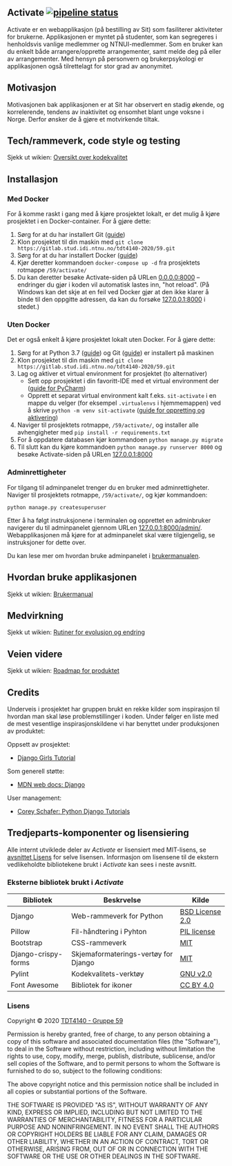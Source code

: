 ## Activate [![pipeline status](https://gitlab.stud.idi.ntnu.no/tdt4140-2020/59/badges/master/pipeline.svg)](https://gitlab.stud.idi.ntnu.no/tdt4140-2020/59/-/commits/master)

Activate er en webapplikasjon (på bestilling av Sit) som fasiliterer aktiviteter for brukerne. Applikasjonen er myntet på studenter, som kan segregeres i henholdsvis vanlige medlemmer og NTNUI-medlemmer. Som en bruker kan du enkelt både arrangere/opprette arrangementer, samt melde deg på eller av arrangementer. Med hensyn på personvern og brukerpsykologi er applikasjonen også tilrettelagt for stor grad av anonymitet.


## Motivasjon

Motivasjonen bak applikasjonen er at Sit har observert en stadig økende, og korrelerende, tendens av inaktivitet og ensomhet blant unge voksne i Norge. Derfor ønsker de å gjøre et motvirkende tiltak.


## Tech/rammeverk, code style og testing

Sjekk ut wikien: [Oversikt over kodekvalitet](https://gitlab.stud.idi.ntnu.no/tdt4140-2020/59/-/wikis/Oversikt-over-kodekvalitet)


## Installasjon

### Med Docker
For å komme raskt i gang med å kjøre prosjektet lokalt, er det mulig å kjøre prosjektet i en Docker-container. For å gjøre dette:
1. Sørg for at du har installert Git ([guide](https://git-scm.com/book/en/v2/Getting-Started-Installing-Git))
2. Klon prosjektet til din maskin med `git clone https://gitlab.stud.idi.ntnu.no/tdt4140-2020/59.git`
3. Sørg for at du har installert Docker ([guide](https://docs.docker.com/compose/install/))
4. Kjør deretter kommandoen `docker-compose up -d` fra prosjektets rotmappe `/59/activate/`
5. Du kan deretter besøke Activate-siden på URLen [0.0.0.0:8000](http://0.0.0.0:8000) – endringer du gjør i koden vil automatisk lastes inn, "hot reload". (På Windows kan det skje at en feil ved Docker gjør at den ikke klarer å binde til den oppgitte adressen, da kan du forsøke [127.0.0.1:8000](http://127.0.0.1:8000) i stedet.)


### Uten Docker
Det er også enkelt å kjøre prosjektet lokalt uten Docker. For å gjøre dette:
1. Sørg for at Python 3.7 ([guide](https://www.python.org/downloads/)) og Git ([guide](https://git-scm.com/book/en/v2/Getting-Started-Installing-Git)) er installert på maskinen
2. Klon prosjektet til din maskin med `git clone https://gitlab.stud.idi.ntnu.no/tdt4140-2020/59.git`
3. Lag og aktiver et virtual environment for prosjektet (to alternativer)
    - Sett opp prosjektet i din favoritt-IDE med et virtual environment der ([guide for PyCharm](https://www.dev2qa.com/how-to-import-existing-django-project-and-enable-django-support-in-pycharm/))
    - Opprett et separat virtual environment kalt f.eks. `sit-activate` i en mappe du velger (for eksempel `.virtualenvs` i hjemmemappen) ved å skrive `python -m venv sit-activate` ([guide for oppretting og aktivering](https://docs.python.org/3/tutorial/venv.html#creating-virtual-environments))
4. Naviger til prosjektets rotmappe, `/59/activate/`, og installer alle avhengigheter med `pip install -r requirements.txt`
5. For å oppdatere databasen kjør kommandoen `python manage.py migrate`
6. Til slutt kan du kjøre kommandoen `python manage.py runserver 8000` og besøke Activate-siden på URLen [127.0.0.1:8000](http://127.0.0.1:8000)


### Adminrettigheter
For tilgang til adminpanelet trenger du en bruker med adminrettigheter.
Naviger til prosjektets rotmappe, `/59/activate/`, og kjør kommandoen:

`python manage.py createsuperuser`

Etter å ha følgt instruksjonene i terminalen og opprettet en adminbruker navigerer du til adminpanelet gjennom URLen [127.0.0.1:8000/admin/](http://127.0.0.1:8000/admin/). Webapplikasjonen må kjøre for at adminpanelet skal være tilgjengelig, se instruksjoner for dette over.


Du kan lese mer om hvordan bruke adminpanelet i [brukermanualen](https://gitlab.stud.idi.ntnu.no/tdt4140-2020/59/-/wikis/Brukermanual#administrasjonspanelet).

## Hvordan bruke applikasjonen

Sjekk ut wikien: [Brukermanual](https://gitlab.stud.idi.ntnu.no/tdt4140-2020/59/-/wikis/Brukermanual)


## Medvirkning

Sjekk ut wikien: [Rutiner for evolusjon og endring](https://gitlab.stud.idi.ntnu.no/tdt4140-2020/59/-/wikis/Rutiner-for-evolusjon-og-endring)


## Veien videre

Sjekk ut wikien: [Roadmap for produktet](https://gitlab.stud.idi.ntnu.no/tdt4140-2020/59/-/wikis/Roadmap)


## Credits

Underveis i prosjektet har gruppen brukt en rekke kilder som inspirasjon til hvordan man skal løse problemstillinger i koden. Under følger en liste med de mest vesentlige inspirasjonskildene vi har benyttet under produksjonen av produktet:

Oppsett av prosjektet:
- [Django Girls Tutorial](https://tutorial.djangogirls.org/en/)

Som generell støtte:
- [MDN web docs: Django](https://developer.mozilla.org/en-US/docs/Learn/Server-side/Django)

User management:
- [Corey Schafer: Python Django Tutorials](https://www.youtube.com/playlist?list=PL-osiE80TeTtoQCKZ03TU5fNfx2UY6U4p)


## Tredjeparts-komponenter og lisensiering

Alle internt utviklede deler av *Activate* er lisensiert med MIT-lisens, se [avsnittet Lisens](https://gitlab.stud.idi.ntnu.no/tdt4140-2020/59/-/tree/master#lisens) for selve lisensen. Informasjon om lisensene til de ekstern vedlikeholdte bibliotekene brukt i *Activate* kan sees i neste avsnitt.

### Eksterne bibliotek brukt i *Activate*

| Bibliotek | Beskrvelse | Kilde |
| ------ | ------ | ------ |
| Django | Web-rammeverk for Python | [BSD License 2.0](https://raw.githubusercontent.com/django/django/master/LICENSE) |
| Pillow | Fil-håndtering i Pyhton | [PIL license](https://raw.githubusercontent.com/python-pillow/Pillow/master/LICENSE)  |
| Bootstrap | CSS-rammeverk | [MIT](https://raw.githubusercontent.com/twbs/bootstrap/v4.0.0/LICENSE) |
| Django-crispy-forms | Skjemaformaterings-vertøy for Django | [MIT](https://github.com/django-crispy-forms/django-crispy-forms/blob/master/crispy_forms/LICENSE) |
| Pylint | Kodekvalitets-verktøy | [GNU v2.0](https://github.com/PyCQA/pylint/blob/master/COPYING) |
| Font Awesome | Bibliotek for ikoner | [CC BY 4.0](https://github.com/FortAwesome/Font-Awesome/blob/master/LICENSE.txt)


### Lisens

Copyright © 2020 [TDT4140 - Gruppe 59](https://gitlab.stud.idi.ntnu.no/tdt4140-2020/59)

Permission is hereby granted, free of charge, to any person obtaining a copy
of this software and associated documentation files (the "Software"), to deal
in the Software without restriction, including without limitation the rights
to use, copy, modify, merge, publish, distribute, sublicense, and/or sell
copies of the Software, and to permit persons to whom the Software is
furnished to do so, subject to the following conditions:

The above copyright notice and this permission notice shall be included in all
copies or substantial portions of the Software.

THE SOFTWARE IS PROVIDED "AS IS", WITHOUT WARRANTY OF ANY KIND, EXPRESS OR
IMPLIED, INCLUDING BUT NOT LIMITED TO THE WARRANTIES OF MERCHANTABILITY,
FITNESS FOR A PARTICULAR PURPOSE AND NONINFRINGEMENT. IN NO EVENT SHALL THE
AUTHORS OR COPYRIGHT HOLDERS BE LIABLE FOR ANY CLAIM, DAMAGES OR OTHER
LIABILITY, WHETHER IN AN ACTION OF CONTRACT, TORT OR OTHERWISE, ARISING FROM,
OUT OF OR IN CONNECTION WITH THE SOFTWARE OR THE USE OR OTHER DEALINGS IN THE
SOFTWARE.